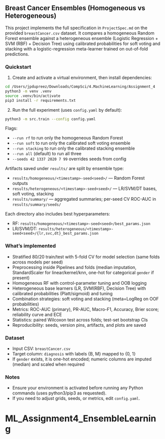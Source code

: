 ## Breast Cancer Ensembles (Homogeneous vs Heterogeneous)

This project implements the full specification in `ProjectSpec.md` on the provided `breastCancer.csv` dataset. It compares a homogeneous Random Forest ensemble against a heterogeneous ensemble (Logistic Regression + SVM (RBF) + Decision Tree) using calibrated probabilities for soft voting and stacking with a logistic-regression meta-learner trained on out-of-fold predictions.

### Quickstart

1) Create and activate a virtual environment, then install dependencies:

```bash
cd /Users/jpdupreez/Downloads/CompSci/4.MachineLearning/Assignment_4
python3 -m venv .venv
source .venv/bin/activate
pip3 install -r requirements.txt
```

2) Run the full experiment (uses `config.yaml` by default):

```bash
python3 -m src.train --config config.yaml
```

Flags:

- `--run rf` to run only the homogeneous Random Forest
- `--run soft` to run only the calibrated soft voting ensemble
- `--run stacking` to run only the calibrated stacking ensemble
- `--run all` (default) to run all three
- `--seeds 42 1337 2020 7 99` overrides seeds from config

Artifacts saved under `results/` are split by ensemble type:

- `results/homogeneous/<timestamp>-seed<seed>/` — Random Forest outputs
- `results/heterogeneous/<timestamp>-seed<seed>/` — LR/SVM/DT bases, soft voting, stacking
- `results/summary/` — aggregated summaries; per-seed CV ROC-AUC in `results/summary/seeds/`

Each directory also includes best hyperparameters:

- RF: `results/homogeneous/<timestamp>-seed<seed>/best_params.json`
- LR/SVM/DT: `results/heterogeneous/<timestamp>-seed<seed>/{lr,svc,dt}_best_params.json`

### What’s implemented

- Stratified 80/20 train/test with 5-fold CV for model selection (same folds across models per seed)
- Preprocessing inside Pipelines and folds (median imputation, StandardScaler for linear/kernel/knn, one-hot for categorical `gender` if present)
- Homogeneous RF with control-parameter tuning and OOB logging
- Heterogeneous base learners (LR, SVM(RBF), Decision Tree) with calibrated probabilities (Platt/sigmoid) and tuning
- Combination strategies: soft voting and stacking (meta=LogReg on OOF probabilities)
- Metrics: ROC-AUC (primary), PR-AUC, Macro-F1, Accuracy, Brier score; reliability curve and ECE
- Statistics: paired Wilcoxon test across folds; test-set bootstrap CIs
- Reproducibility: seeds, version pins, artifacts, and plots are saved

### Dataset

- Input CSV: `breastCancer.csv`
- Target column: `diagnosis` with labels {B, M} mapped to {0, 1}
- If `gender` exists, it is one-hot encoded; numeric columns are imputed (median) and scaled when required

### Notes

- Ensure your environment is activated before running any Python commands (uses python3/pip3 as requested).
- If you need to adjust grids, seeds, or metrics, edit `config.yaml`.

# ML_Assignment4_EnsembleLearning
